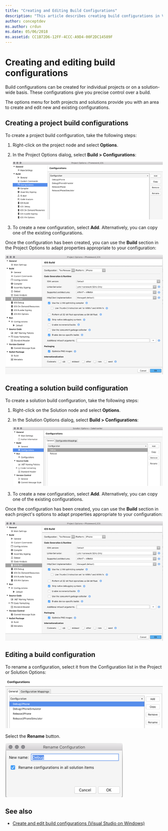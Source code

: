 ```yaml
---
title: "Creating and Editing Build Configurations"
description: "This article describes creating build configurations in Visual Studio for Mac"
author: conceptdev
ms.author: crdun
ms.date: 05/06/2018
ms.assetid: CC1B72D6-12FF-4CCC-A9D4-00F2DC14589F
---
```


# Creating and editing build configurations

Build configurations can be created for individual projects or on a solution-wide basis. These configurations give you precise control over a build.

The options menu for both projects and solutions provide you with an area to create and edit new and existing configurations.

## Creating a project build configurations

To create a project build configuration, take the following steps:

1. Right-click on the project node and select **Options**.

2. In the Project Options dialog, select **Build > Configurations**:

    ![Configurations manager in project options](media/create-and-edit-configurations-image2.png)

3. To create a new configuration, select **Add**. Alternatively, you can copy one of the existing configurations.

Once the configuration has been created, you can use the **Build** section in the Project Options to adapt properties appropriate to your configuration:

![Configure build options](media/create-and-edit-configurations-image3.png)

## Creating a solution build configuration

To create a solution build configuration, take the following steps:

1. Right-click on the Solution node and select **Options**.

2. In the Solution Options dialog, select **Build > Configurations**:

    ![Configurations manager in solution options](media/create-and-edit-configurations-image1.png)

3. To create a new configuration, select **Add**. Alternatively, you can copy one of the existing configurations.

Once the configuration has been created, you can use the **Build** section in each project's options to adapt properties appropriate to your configuration:

![Configure build options](media/create-and-edit-configurations-image3.png)

## Editing a build configuration

To rename a configuration, select it from the Configuration list in the Project or Solution Options:

![configuration list](media/create-and-edit-configurations-image4.png)

Select the **Rename** button.

![rename dialog](media/create-and-edit-configurations-image5.png)

## See also

- [Create and edit build configurations (Visual Studio on Windows)](/visualstudio/ide/how-to-create-and-edit-configurations)